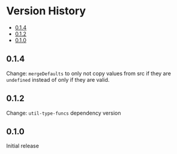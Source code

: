 # Version History

[TOC]: # " "

- [0.1.4](#014)
- [0.1.2](#012)
- [0.1.0](#010)


## 0.1.4

Change: `mergeDefaults` to only not copy values from src if they are `undefined` instead of only
if they are valid.

## 0.1.2

Change: `util-type-funcs` dependency version

## 0.1.0

Initial release
